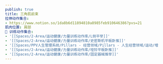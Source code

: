 ```yaml
---
publish: true
title: 三角肌前束
拉伸动作集合:
- https://www.notion.so/1da8b6d11894810a8985feb910646386?pvs=21
肌肉位置: 肩部
🏃 训练动作集合:
- '[[Spaces/2-Area/运动健康/力量训练动作库/L侧平举]]'
- '[[Spaces/2-Area/运动健康/力量训练动作库/史密斯机平板卧推]]'
- '[[Spaces/PPV人生管理系统/Pillars - 经营领域/Pillars - 人生经营领域/运动/增肌减脂计划/成就记录库/高位下拉]]'
- '[[Spaces/2-Area/运动健康/力量训练动作库/哑铃平板卧推]]'
- '[[Spaces/2-Area/运动健康/力量训练动作库/固定器械推举]]'
---
```

